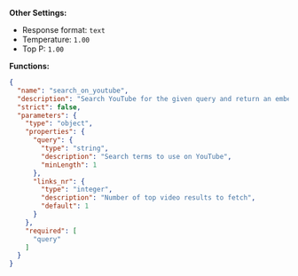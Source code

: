 **Other Settings:**
- Response format: `text`
- Temperature: `1.00`
- Top P: `1.00`


**Functions:**

```json
{
  "name": "search_on_youtube",
  "description": "Search YouTube for the given query and return an embeddable search URL plus HTML snippets for the top N videos.",
  "strict": false,
  "parameters": {
    "type": "object",
    "properties": {
      "query": {
        "type": "string",
        "description": "Search terms to use on YouTube",
        "minLength": 1
      },
      "links_nr": {
        "type": "integer",
        "description": "Number of top video results to fetch",
        "default": 1
      }
    },
    "required": [
      "query"
    ]
  }
}
```
